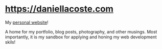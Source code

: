 # https://daniellacoste.com
My [personal website](https://daniellacoste.com)! 

A home for my portfolio, blog posts, photography, and other musings. 
Most importantly, it is my sandbox for applying and honing my web development skils!
